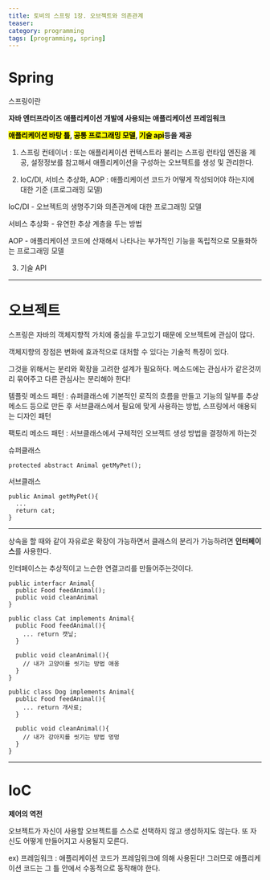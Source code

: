 ```yaml
---
title: 토비의 스프링 1장. 오브젝트와 의존관계
teaser:
category: programming
tags: [programming, spring]
---
```



<h1>Spring</h1>

<rb>스프링이란</rb>

<b>자바 엔터프라이즈 애플리케이션 개발에 사용되는 애플리케이션 프레임워크</b>

 <b><mark>애플리케이션 바탕 틀</mark>, <mark>공통 프로그래밍 모델</mark>, <mark>기술 api</mark>등을 제공</b>

1. 스프링 컨테이너 : 또는 애플리케이션 컨텍스트라 불리는 스프링 런타임 엔진을 제공, 설정정보를 참고해서 애플리케이션을 구성하는 오브젝트를 생성 및 관리한다.

2. IoC/DI, 서비스 추상화, AOP : 애플리케이션 코드가 어떻게 작성되어야 하는지에 대한 기준 (프로그래밍 모델)

 IoC/DI - 오브젝트의 생명주기와 의존관계에 대한 프로그래밍 모델

 서비스 추상화 - 유연한 추상 계층을 두는 방법

 AOP - 애플리케이션 코드에 산재해서 나타나는 부가적인 기능을 독립적으로 모듈화하는 프로그래밍 모델

3. 기술 API

---
<h1>오브젝트</h1>

스프링은 자바의 객체지향적 가치에 중심을 두고있기 때문에 오브젝트에 관심이 많다.

객체지향의 장점은 변화에 효과적으로 대처할 수 있다는 기술적 특징이 있다.

그것을 위해서는 <rb>분리</rb>와 <rb>확장</rb>을 고려한 설계가 필요하다. 메소드에는 관심사가 같은것끼리 묶어주고 다른 관심사는 분리해야 한다!

템플릿 메소드 패턴 : 슈퍼클래스에 기본적인 로직의 흐름을 만들고 기능의 일부를 추상 메소드 등으로 만든 후 서브클래스에서 필요에 맞게 사용하는 방법, 스프링에서 애용되는 디자인 패턴

팩토리 메소드 패턴 : 서브클래스에서 구체적인 오브젝트 생성 방법을 결정하게 하는것

슈퍼클래스<br/>
```
protected abstract Animal getMyPet();
```

서브클래스<br/>
```
public Animal getMyPet(){
  ...
  return cat;
}
```
---
상속을 할 때와 같이 자유로운 확장이 가능하면서 클래스의 분리가 가능하려면 <b>인터페이스</b>를 사용한다.

인터페이스는 추상적이고 느슨한 연결고리를 만들어주는것이다.

```
public interfacr Animal{
  public Food feedAnimal();
  public void cleanAnimal
}
```
```
public class Cat implements Animal{
  public Food feedAnimal(){
    ... return 캣닢;
  }

  public void cleanAnimal(){
    // 내가 고양이를 씻기는 방법 애옹
  }
}

public class Dog implements Animal{
  public Food feedAnimal(){
    ... return 개사료;
  }

  public void cleanAnimal(){
    // 내가 강아지를 씻기는 방법 멍멍
  }
}
```

---
<h1>IoC</h1>

<b>제어의 역전</b>

오브젝트가 자신이 사용할 오브젝트를 스스로 선택하지 않고 생성하지도 않는다. 또 자신도 어떻게 만들어지고 사용될지 모른다.

ex) 프레임워크 : 애플리케이션 코드가 프레임워크에 의해 사용된다! 그러므로 애플리케이션 코드는 그 틀 안에서 수동적으로 동작해야 한다.
